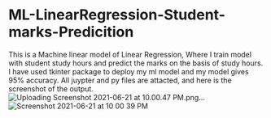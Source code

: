 # ML-LinearRegression-Student-marks-Predicition
This is a Machine linear model of Linear Regression, Where I train model with student study hours and predict the marks on the basis of study hours. 
I have used tkinter package to deploy my ml model and my model gives 95% accuracy. All juypter and py files are attacted, and here is the screenshot of the output.
![Uploading Screenshot 2021-06-21 at 10.00.47 PM.png…]()
![Screenshot 2021-06-21 at 10 00 39 PM](https://user-images.githubusercontent.com/53316917/122796601-33491e00-d2dc-11eb-8cf9-4a14a7aac621.png)
